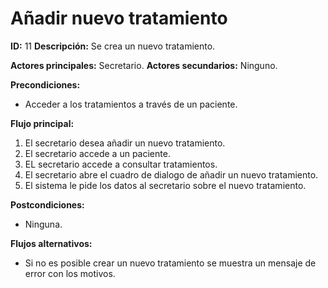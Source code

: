 # **Añadir nuevo tratamiento**
**ID:** 11 **Descripción:** Se crea un nuevo tratamiento.

**Actores principales:** Secretario.    **Actores secundarios:** Ninguno.

**Precondiciones:**
- Acceder a los tratamientos a través de un paciente.

**Flujo principal:**
1. El secretario desea añadir un nuevo tratamiento.
2. El secretario accede a un paciente.
3. EL secretario accede a consultar tratamientos.
4. El secretario abre el cuadro de dialogo de añadir un nuevo tratamiento.
5. El sistema le pide los datos al secretario sobre el nuevo tratamiento.


**Postcondiciones:**
- Ninguna.

**Flujos alternativos:**
- Si no es posible crear un nuevo tratamiento se muestra un mensaje de error con los motivos.
